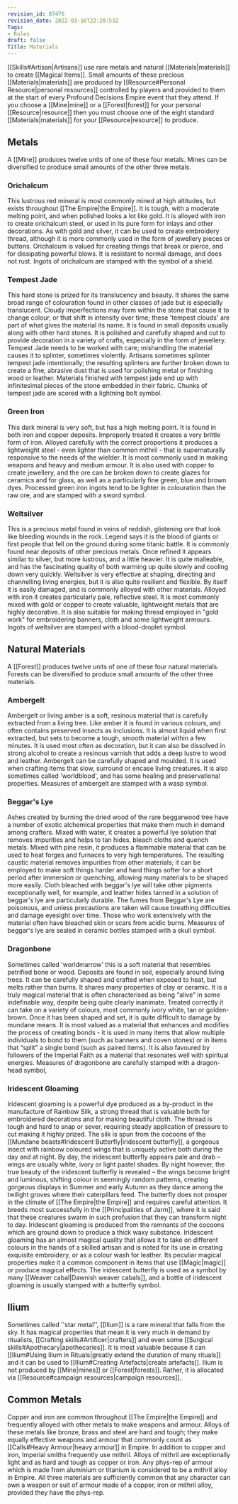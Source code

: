 ```yaml
---
revision_id: 87476
revision_date: 2022-03-16T22:20:53Z
Tags:
- Rules
draft: false
Title: Materials
---
```

[[Skills#Artisan|Artisans]] use rare metals and natural [[Materials|materials]] to create [[Magical Items]]. Small amounts of these precious [[Materials|materials]] are produced by [[Resource#Personal Resource|personal resources]] controlled by players and provided to them at the start of every Profound Decisions Empire event that they attend. If you choose a [[Mine|mine]] or a [[Forest|forest]] for your personal [[Resource|resource]] then you must choose one of the eight standard [[Materials|materials]] for your [[Resource|resource]] to produce. 
## Metals
A [[Mine]] produces twelve units of one of these four metals. Mines can be diversified to produce small amounts of the other three metals.
### Orichalcum
This lustrous red mineral is most commonly mined at high altitudes, but exists throughout [[The Empire|the Empire]]. It is tough, with a moderate melting point, and when polished looks a lot like gold. It is alloyed with iron to create orichalcum steel, or used in its pure form for inlays and other decorations. As with gold and silver, it can be used to create embroidery thread, although it is more commonly used in the form of jewellery pieces or buttons.
Orichalcum is valued for creating things that break or pierce, and for dissipating powerful blows. It is resistant to normal damage, and does not rust.
Ingots of orichalcum are stamped with the symbol of a shield.
### Tempest Jade
This hard stone is prized for its translucency and beauty. It shares the same broad range of colouration found in other classes of jade but is especially translucent. Cloudy imperfections may form within the stone that cause it to change colour, or that shift in intensity over time; these 'tempest clouds' are part of what gives the material its name. 
It is found in small deposits usually along with other hard stones. It is polished and carefully shaped and cut to provide decoration in a variety of crafts, especially in the form of jewellery. 
Tempest Jade needs to be worked with care; mishandling the material causes it to splinter, sometimes violently. Artisans sometimes splinter tempest jade intentionally; the resulting splinters are further broken down to create a fine, abrasive dust that is used for polishing metal or finishing wood or leather. Materials finished with tempest jade end up with infinitesimal pieces of the stone embedded in their fabric.
Chunks of tempest jade are scored with a lightning bolt symbol.
### Green Iron
This dark mineral is very soft, but has a high melting point. It is found in both iron and copper deposits. Improperly treated it creates a very brittle form of iron. Alloyed carefully with the correct proportions it produces a lightweight steel - even lighter than common mithril - that is supernaturally responsive to the needs of the wielder. 
It is most commonly used in making weapons and heavy and medium armour. It is also used with copper to create jewellery, and the ore can be broken down to create glazes for ceramics and for glass, as well as a particularly fine green, blue and brown dyes. 
Processed green iron ingots tend to be lighter in colouration than the raw ore, and are stamped with a sword symbol.
### Weltsilver
This is a precious metal found in veins of reddish, glistening ore that look like bleeding wounds in the rock.  Legend says it is the blood of giants or first people that fell on the ground during some titanic battle. It is commonly found near deposits of other precious metals. Once refined it appears similar to silver, but more lustrous, and a little heavier. It is quite malleable, and has the fascinating quality of both warming up quite slowly and cooling down very quickly.
Weltsilver is very effective at shaping, directing and channelling living energies, but it is also quite resilient and flexible. By itself it is easily damaged, and is commonly alloyed with other materials. Alloyed with iron it creates particularly pale, reflective steel. It is most commonly mixed with gold or copper to create valuable, lightweight metals that are highly decorative. It is also suitable for making thread employed in "gold work" for embroidering banners, cloth and some lightweight armours.
Ingots of weltsilver are stamped with a blood-droplet symbol.
## Natural Materials
A [[Forest]] produces twelve units of one of these four natural materials. Forests can be diversified to produce small amounts of the other three materials.
### Ambergelt
Ambergelt or living amber is a soft, resinous material that is carefully extracted from a living tree. Like amber it is found in various colours, and often contains preserved insects as inclusions. It is almost liquid when first extracted, but sets to become a tough, smooth material within a few minutes. It is used most often as decoration, but it can also be dissolved in strong alcohol to create a resinous varnish that adds a deep lustre to wood and leather.
Ambergelt can be carefully shaped and moulded. It is used when crafting items that slow, surround or encase living creatures. It is also sometimes called 'worldblood', and has some healing and preservational properties.
Measures of ambergelt are stamped with a wasp symbol.
### Beggar's Lye
Ashes created by burning the dried wood of the rare beggarwood tree have a number of exotic alchemical properties that make them much in demand among crafters. Mixed with water, it creates a powerful lye solution that removes impurities and helps to tan hides, bleach cloths and quench metals. Mixed with pine resin, it produces a flammable material that can be used to heat forges and furnaces to very high temperatures. 
The resulting caustic material removes impurities from other materials; it can be employed to make soft things harder and hard things softer for a short period after immersion or quenching, allowing many materials to be shaped more easily. Cloth bleached with beggar's lye will take other pigments exceptionally well, for example, and leather hides tanned in a solution of beggar's lye are particularly durable.
The fumes from Beggar's Lye are poisonous, and unless precautions are taken will cause breathing difficulties and damage eyesight over time. Those who work extensively with the material often have bleached skin or scars from acidic burns. 
Measures of beggar's lye are sealed in ceramic bottles stamped with a skull symbol.
### Dragonbone
Sometimes called 'worldmarrow' this is a soft material that resembles petrified bone or wood. Deposits are found in soil, especially around living trees. It can be carefully shaped and crafted when exposed to heat, but melts rather than burns. It shares many properties of clay or ceramic. It is a truly magical material that is often characterised as being “alive” in some indefinable way, despite being quite clearly inanimate.
Treated correctly it can take on a variety of colours, most commonly ivory white, tan or golden-brown. Once it has been shaped and set, it is quite difficult to damage by mundane means. It is most valued as a material that enhances and modifies the process of creating bonds - it is used in many items that allow multiple individuals to bond to them (such as banners and coven stones) or in items that “split” a single bond (such as paired items). 
It is also favoured by followers of the Imperial Faith as a material that resonates well with spiritual energies.
Measures of dragonbone are carefully stamped with a dragon-head symbol,
### Iridescent Gloaming
Iridescent gloaming is a powerful dye produced as a by-product in the manufacture of Rainbow Silk, a strong thread that is valuable both for embroidered decorations and for making beautiful cloth. The thread is tough and hard to snap or sever, requiring steady application of pressure to cut making it highly prized.
The silk is spun from the cocoons of the [[Mundane beasts#Iridescent Butterfly|iridescent butterfly]], a gorgeous insect with rainbow coloured wings that is uniquely active both during the day and at night. By day, the iridescent butterfly appears pale and drab – wings are usually white, ivory or light pastel shades. By night however, the true beauty of the iridescent butterfly is revealed – the wings become bright and luminous, shifting colour in seemingly random patterns, creating gorgeous displays in Summer and early Autumn as they dance among the twilight groves where their caterpillars feed. The butterfly does not prosper in the climate of [[The Empire|the Empire]] and requires careful attention. It breeds most successfully in the [[Principalities of Jarm]], where it is said that these creatures swarm in such profusion that they can transform night to day. 
Iridescent gloaming is produced from the remnants of the cocoons which are ground down to produce a thick waxy substance. Iridescent gloaming has an almost magical quality that allows it to take on different colours in the hands of a skilled artisan and is noted for its use in creating exquisite embroidery, or as a colour wash for leather. Its peculiar magical properties make it a common component in items that use [[Magic|magic]] or produce magical effects.
The iridescent butterfly is used as a symbol by many [[Weaver cabal|Dawnish weaver cabals]], and a bottle of iridescent gloaming is usually stamped with a butterfly symbol.
## Ilium
Sometimes called ''star metal'', [[Ilium]] is a rare mineral that falls from the sky. It has magical properties that mean it is very much in demand by ritualists, [[Crafting skills#Artificer|crafters]] and even some [[Surgical skills#Apothecary|apothecaries]]. It is most valuable because it can [[Ilium#Using Ilium in Rituals|greatly extend the duration of many rituals]] and it can be used to [[Ilium#Creating Artefacts|create artefacts]].
Ilium is not produced by [[Mine|mines]] or [[Forest|forests]]. Rather, it is allocated via [[Resource#campaign resources|campaign resources]].
## Common Metals
Copper and iron are common throughout [[The Empire|the Empire]] and frequently alloyed with other metals to make weapons and armour. Alloys of these metals like bronze, brass and steel are hard and tough; they make equally effective weapons and armour that commonly count as [[Calls#Heavy Armour|heavy armour]] in Empire.
In addition to copper and iron, Imperial smiths frequently use mithril. Alloys of mithril are exceptionally light and as hard and tough as copper or iron. Any phys-rep of armour which is made from aluminium or titanium is considered to be a mithril alloy in Empire.
All three materials are sufficiently common that any character can own a weapon or suit of armour made of a copper, iron or mithril alloy, provided they have the phys-rep.